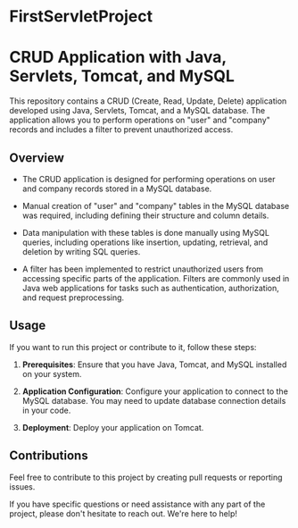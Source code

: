 # FirstServletProject
# CRUD Application with Java, Servlets, Tomcat, and MySQL

This repository contains a CRUD (Create, Read, Update, Delete) application developed using Java, Servlets, Tomcat, and a MySQL database. The application allows you to perform operations on "user" and "company" records and includes a filter to prevent unauthorized access.

## Overview

- The CRUD application is designed for performing operations on user and company records stored in a MySQL database.

- Manual creation of "user" and "company" tables in the MySQL database was required, including defining their structure and column details.

- Data manipulation with these tables is done manually using MySQL queries, including operations like insertion, updating, retrieval, and deletion by writing SQL queries.

- A filter has been implemented to restrict unauthorized users from accessing specific parts of the application. Filters are commonly used in Java web applications for tasks such as authentication, authorization, and request preprocessing.

## Usage

If you want to run this project or contribute to it, follow these steps:

1. **Prerequisites**: Ensure that you have Java, Tomcat, and MySQL installed on your system.

2. **Application Configuration**: Configure your application to connect to the MySQL database. You may need to update database connection details in your code.

3. **Deployment**: Deploy your application on Tomcat.

## Contributions

Feel free to contribute to this project by creating pull requests or reporting issues.

If you have specific questions or need assistance with any part of the project, please don't hesitate to reach out. We're here to help!

